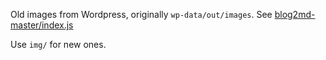 Old images from Wordpress, originally `wp-data/out/images`.
See [blog2md-master/index.js](https://github.com/holyjak/blog.jakubholy.net/blob/4b596751577bdc940bbdd9f8e64a23ec27835a30/blog2md-master/index.js)

Use `img/` for new ones.
